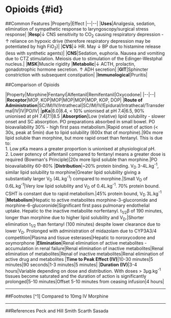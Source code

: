 # Opioids {#id}

##Common Features
|Property|Effect
|--|--|
|**Uses**|Analgesia, sedation, elimination of sympathetic response to laryngoscopy/surgical stress response|
|**Resp**|↓ CNS sensitivity to CO<sub>2</sub> causing respiratory depression - ↑ reliance on hypoxic drive (therefore respiratory depression may be potentiated by high FiO<sub>2</sub>)|
|**CVS**|↓ HR. May ↓ BP due to histamine release (less with synthetic agents)|
|**CNS**|Sedation, euphoria. Nausea and vomiting due to CTZ stimulation. Meiosis due to stimulation of the Edinger-Westphal nucleus.|
|**MSK**|Muscle rigidity
|**Metabolic**|↓ ACTH, prolactin, gonadotrophic hormone secretion. ↑ ADH secretion|
|**GIT**|Sphincter constriction with subsequent constipation|
|**Immunological**|Pruritis|

##Comparison of Opioids

|Property|Morphine|Fentanyl|Alfentanil|Remifentanil|Oxycodone|
|--|--|
|**Receptor**|MOP, KOP|MOP|MOP|MOP|MOP, KOP, DOP|
|**Route of Administration**|SC/IM/IV/Intrathecal|SC/IM/IV/Epidural/Intrathecal/Transdermal|IV|IV|PO/IV|
|**pKa**|8.0|8.4, < 10% unionised at pH 7.4|6.5, 90% unionised at pH 7.4|7.1|8.5
|**Absorption**|Low (relative) lipid solubility - slower onset and SC absorption. PO preparations absorbed in small bowel. PO bioavailability 30% - high first pass metabolism.|Rapid onset of action (< 30s, peak at 5min) due to lipid solubility (600x that of morphine).|90x more lipid soluble than morphine, but more rapid onset than fentanyl. This is due to: <br>1. Low pKa means a greater proportion is unionised at physiological pH. <br> 2. Lower potency of alfentanil compared to fentanyl means a greater dose is required (Bowman's Principle)|20x more lipid soluble than morphine.|PO bioavailability 60-80%
|**Distribution**|~20% protein binding. V<sub>D</sub> 3-4L.kg<sup>-1</sup>, similar lipid solubility to morphine|Greater lipid solubility giving a substantially larger V<sub>D</sub> (4L.kg<sup>-1</sup>) compared to morphine.|Small V<sub>D</sub> of 0.6L.kg<sup>-1</sup>|Very low lipid solubility and V<sub>D</sub> of 0.4L.kg<sup>-1</sup>. 70% protein bound. CSHT is constant due to rapid metabolism.|45% protein bound, V<sub>D</sub> 3L.kg<sup>-1</sup>
|**Metabolism**|Hepatic to active metabolites morphine-3-glucoronide and morphine-6-glucoronide|Significant first pass pulmonary endothelial uptake. Hepatic to the inactive metabolite norfentanyl. t<sub>1/2</sub>β of 190 minutes, longer than morphine due to higher lipid solubility and V<sub>D</sub>.|Shorter elimination t<sub>1/2</sub> than fentanyl (100 minutes) despite lower clearance due to lower V<sub>D</sub>. Prolonged with administration of midazolam due to CYP3A3/4 competition|Plasma and tissue esterases|Hepatic to noroxycodone and oxymorphone
|**Elimination**|Renal elimination of active metabolites - accumulation in renal failure|Renal elimination of inactive metabolites|Renal elimination of metabolites|Renal of inactive metabolites|Renal elimination of active drug and metabolites
|**Time to Peak Effect (IV)**|10-30 minutes|5 minutes|90 seconds|1-3 minutes|5 minutes|
|**Duration (IV)**|3-4 hours|Variable depending on dose and distribution. With doses > 3μg.kg<sup>-1</sup> tissues become saturated and the duration of action is significantly prolonged|5-10 minutes|Offset 5-10 minutes from ceasing infusion|4 hours|


---
##Footnotes
[^1] Compared to 10mg IV Morphine

---
##References
Peck and Hill
Smith Scarth Sasada
